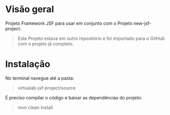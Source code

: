 # Visão geral
Projeto Framework JSF para usar em conjunto com o Projeto new-jsf-project.

> Este Projeto estava em outro repositório e foi importado para o GitHub com o projeto já completo.

# Instalação
No terminal navegue até a pasta: 
> virtualab-jsf-project/source

É preciso compilar o código e baixar as dependências do projeto:
> mvn clean install
